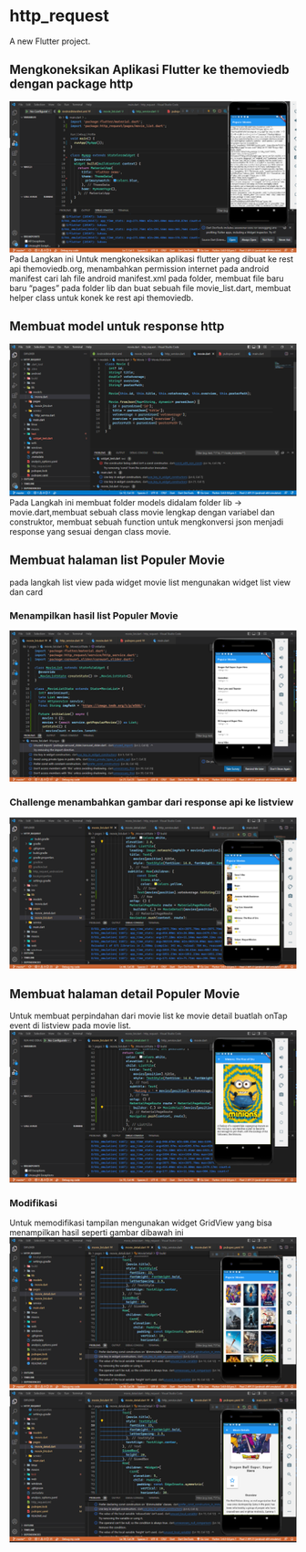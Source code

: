# http_request

A new Flutter project.

## Mengkoneksikan Aplikasi Flutter ke themoviedb dengan package http 
![plot](images/1.png)
Pada Langkan ini Untuk mengkoneksikan aplikasi flutter yang dibuat ke rest api themoviedb.org, menambahkan permission internet pada android manifest cari lah file android manifest.xml pada folder, membuat file baru baru “pages” pada folder lib dan buat sebuah file 
movie_list.dart, membuat  helper
class untuk konek ke rest api themoviedb.
## Membuat model untuk response http
![plot](images/2.png)
Pada Langkah ini membuat folder models didalam folder lib -> movie.dart,membuat sebuah class movie lengkap dengan variabel dan
construktor, membuat sebuah function untuk mengkonversi json menjadi response yang sesuai dengan class movie. 

## Membuat halaman list Populer Movie 
pada langkah list view pada widget movie list mengunakan widget  list view dan card
### Menampilkan hasil list Populer Movie
![plot](images/3.png)
### Challenge menambahkan gambar dari response api ke listview
![plot](images/5.png)
## Membuat halaman detail Populer Movie  
Untuk membuat perpindahan dari movie list ke movie detail buatlah onTap event di listview pada movie list. 
![plot](images/4.png)
### Modifikasi 
Untuk memodifikasi tampilan mengunakan widget GridView yang bisa menampilkan hasil seperti gambar dibawah ini
![plot](images/6.png)
![plot](images/7.png)

 

